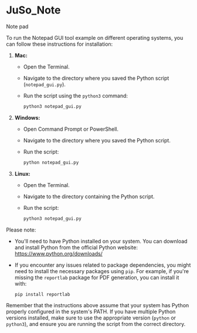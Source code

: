 # JuSo_Note
Note pad 


To run the Notepad GUI tool example on different operating systems, you can follow these instructions for installation:

1. **Mac:**

   - Open the Terminal.
   - Navigate to the directory where you saved the Python script (`notepad_gui.py`).
   - Run the script using the `python3` command:

     ```bash
     python3 notepad_gui.py
     ```

2. **Windows:**

   - Open Command Prompt or PowerShell.
   - Navigate to the directory where you saved the Python script.
   - Run the script:

     ```bash
     python notepad_gui.py
     ```

3. **Linux:**

   - Open the Terminal.
   - Navigate to the directory containing the Python script.
   - Run the script:

     ```bash
     python3 notepad_gui.py
     ```

Please note:

- You'll need to have Python installed on your system. You can download and install Python from the official Python website: https://www.python.org/downloads/
- If you encounter any issues related to package dependencies, you might need to install the necessary packages using `pip`. For example, if you're missing the `reportlab` package for PDF generation, you can install it with:

  ```bash
  pip install reportlab
  ```

Remember that the instructions above assume that your system has Python properly configured in the system's PATH. If you have multiple Python versions installed, make sure to use the appropriate version (`python` or `python3`), and ensure you are running the script from the correct directory.
